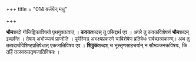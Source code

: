 +++
title = "014 वर्जयेन् मधु"

+++

**भौम**शब्दो गोजिह्विकाविषयो पृथगुक्तत्वात् । **कवक**शब्दस् तु प्रसिद्दार्थ एव । अपरे तु कवकविशेषणं **भौम**शब्दम् इच्छन्ति । तेषाम् अभोज्यत्वं प्राप्नोति । पूर्वस्मिन्न् अभक्ष्यप्रकरणे चाविशेषेण प्रतिषेधः सर्वच्छत्राकाण्म्। अथ तु तत्पदार्थविशिष्टप्रतिषेधात् एकजातिविषय एव । **शिग्रुक**शब्दश् च भूस्तृणसाहचर्यान् न सौभञ्जनकविषयः, किं तर्हि तत्स्वरूपतृणजातिविषयः ।